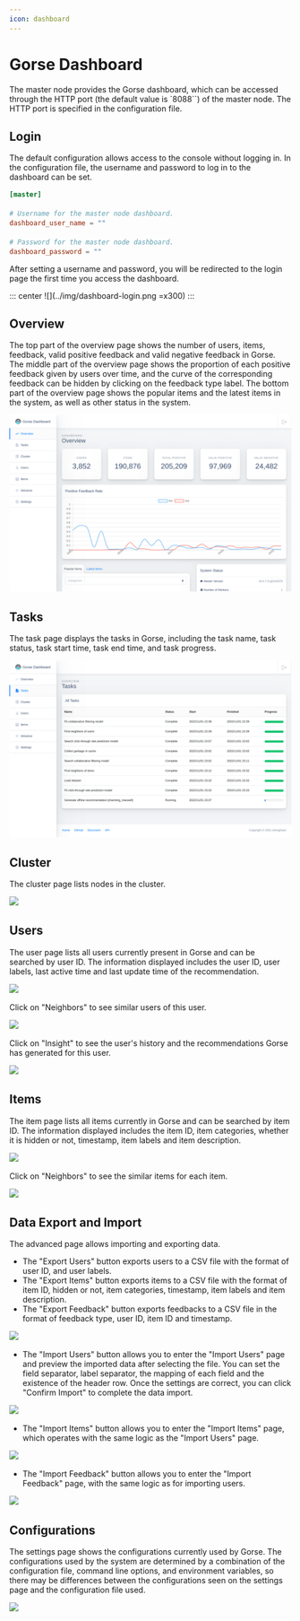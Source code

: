 ```yaml
---
icon: dashboard
---
```

# Gorse Dashboard

The master node provides the Gorse dashboard, which can be accessed through the HTTP port (the default value is `8088``) of the master node. The HTTP port is specified in the configuration file.

## Login

The default configuration allows access to the console without logging in. In the configuration file, the username and password to log in to the dashboard can be set.

```toml
[master]

# Username for the master node dashboard.
dashboard_user_name = ""

# Password for the master node dashboard.
dashboard_password = ""
```

After setting a username and password, you will be redirected to the login page the first time you access the dashboard.

::: center
![](../img/dashboard-login.png =x300)
:::

## Overview

The top part of the overview page shows the number of users, items, feedback, valid positive feedback and valid negative feedback in Gorse. The middle part of the overview page shows the proportion of each positive feedback given by users over time, and the curve of the corresponding feedback can be hidden by clicking on the feedback type label. The bottom part of the overview page shows the popular items and the latest items in the system, as well as other status in the system.

![](../img/dashboard-overview.png)

## Tasks

The task page displays the tasks in Gorse, including the task name, task status, task start time, task end time, and task progress.

![](../img/dashboard-tasks.png)

## Cluster

The cluster page lists nodes in the cluster.

![](../img/dashboard-cluster.png)

## Users

The user page lists all users currently present in Gorse and can be searched by user ID. The information displayed includes the user ID, user labels, last active time and last update time of the recommendation.

![](../img/dashboard-users.png)

Click on "Neighbors" to see similar users of this user.

![](../img/dashboard-similar-users.png)

Click on "Insight" to see the user's history and the recommendations Gorse has generated for this user.

![](../img/dashboard-user-insight.png)

## Items

The item page lists all items currently in Gorse and can be searched by item ID. The information displayed includes the item ID, item categories, whether it is hidden or not, timestamp, item labels and item description.

![](../img/dashboard-items.png)

Click on "Neighbors" to see the similar items for each item.

![](../img/dashboard-similar-items.png)

## Data Export and Import

The advanced page allows importing and exporting data.
- The "Export Users" button exports users to a CSV file with the format of user ID, and user labels.
- The "Export Items" button exports items to a CSV file with the format of item ID, hidden or not, item categories, timestamp, item labels and item description.
- The "Export Feedback" button exports feedbacks to a CSV file in the format of feedback type, user ID, item ID and timestamp.

![](../img/dashboard-advance.png)

- The "Import Users" button allows you to enter the "Import Users" page and preview the imported data after selecting the file. You can set the field separator, label separator, the mapping of each field and the existence of the header row. Once the settings are correct, you can click "Confirm Import" to complete the data import.

![](../img/dashboard-import-users.png)

- The "Import Items" button allows you to enter the "Import Items" page, which operates with the same logic as the "Import Users" page.

![](../img/dashboard-import-items.png)

- The "Import Feedback" button allows you to enter the "Import Feedback" page, with the same logic as for importing users.

![](../img/dashboard-import-feedback.png)

## Configurations

The settings page shows the configurations currently used by Gorse. The configurations used by the system are determined by a combination of the configuration file, command line options, and environment variables, so there may be differences between the configurations seen on the settings page and the configuration file used.

![](../img/dashboard-settings.png)
